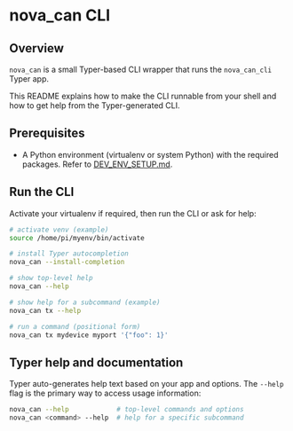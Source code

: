 nova_can CLI
=============

Overview
--------
`nova_can` is a small Typer-based CLI wrapper that runs the `nova_can_cli` Typer app.

This README explains how to make the CLI runnable from your shell and how to get help from the Typer-generated CLI.

Prerequisites
-------------
- A Python environment (virtualenv or system Python) with the required packages. Refer to [DEV_ENV_SETUP.md](../../../../DEV_ENV_SETUP.md).

Run the CLI
-----------
Activate your virtualenv if required, then run the CLI or ask for help:

```bash
# activate venv (example)
source /home/pi/myenv/bin/activate

# install Typer autocompletion
nova_can --install-completion

# show top-level help
nova_can --help

# show help for a subcommand (example)
nova_can tx --help

# run a command (positional form)
nova_can tx mydevice myport '{"foo": 1}'
```

Typer help and documentation
----------------------------
Typer auto-generates help text based on your app and options. The `--help` flag is the primary way to access usage information:

```bash
nova_can --help            # top-level commands and options
nova_can <command> --help  # help for a specific subcommand
```
